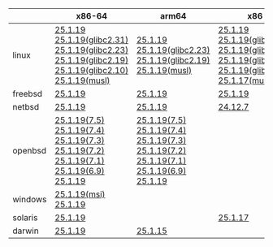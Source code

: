 ||x86-64|arm64|x86|armel|ppc64le|armv7|
| --- | --- | --- | --- | --- | --- | --- |
|linux|[25.1.19](https://github.com/roswell/sbcl_head/releases/download/25.1.19/sbcl-25.1.19-x86-64-linux-binary.tar.bz2)<br />[25.1.19(glibc2.31)](https://github.com/roswell/sbcl_head/releases/download/25.1.19/sbcl-25.1.19-x86-64-linux-glibc2.31-binary.tar.bz2)<br />[25.1.19(glibc2.23)](https://github.com/roswell/sbcl_head/releases/download/25.1.19/sbcl-25.1.19-x86-64-linux-glibc2.23-binary.tar.bz2)<br />[25.1.19(glibc2.19)](https://github.com/roswell/sbcl_head/releases/download/25.1.19/sbcl-25.1.19-x86-64-linux-glibc2.19-binary.tar.bz2)<br />[25.1.19(glibc2.10)](https://github.com/roswell/sbcl_head/releases/download/25.1.19/sbcl-25.1.19-x86-64-linux-glibc2.10-binary.tar.bz2)<br />[25.1.19(musl)](https://github.com/roswell/sbcl_head/releases/download/25.1.19/sbcl-25.1.19-x86-64-linux-musl-binary.tar.bz2)<br />|[25.1.19](https://github.com/roswell/sbcl_head/releases/download/25.1.19/sbcl-25.1.19-arm64-linux-binary.tar.bz2)<br />[25.1.19(glibc2.23)](https://github.com/roswell/sbcl_head/releases/download/25.1.19/sbcl-25.1.19-arm64-linux-glibc2.23-binary.tar.bz2)<br />[25.1.19(glibc2.19)](https://github.com/roswell/sbcl_head/releases/download/25.1.19/sbcl-25.1.19-arm64-linux-glibc2.19-binary.tar.bz2)<br />[25.1.19(musl)](https://github.com/roswell/sbcl_head/releases/download/25.1.19/sbcl-25.1.19-arm64-linux-musl-binary.tar.bz2)<br />|[25.1.19](https://github.com/roswell/sbcl_head/releases/download/25.1.19/sbcl-25.1.19-x86-linux-binary.tar.bz2)<br />[25.1.19(glibc2.31)](https://github.com/roswell/sbcl_head/releases/download/25.1.19/sbcl-25.1.19-x86-linux-glibc2.31-binary.tar.bz2)<br />[25.1.19(glibc2.23)](https://github.com/roswell/sbcl_head/releases/download/25.1.19/sbcl-25.1.19-x86-linux-glibc2.23-binary.tar.bz2)<br />[25.1.19(glibc2.19)](https://github.com/roswell/sbcl_head/releases/download/25.1.19/sbcl-25.1.19-x86-linux-glibc2.19-binary.tar.bz2)<br />[25.1.19(glibc2.10)](https://github.com/roswell/sbcl_head/releases/download/25.1.19/sbcl-25.1.19-x86-linux-glibc2.10-binary.tar.bz2)<br />[25.1.17(musl)](https://github.com/roswell/sbcl_head/releases/download/25.1.17/sbcl-25.1.17-x86-linux-musl-binary.tar.bz2)<br />|[25.1.17](https://github.com/roswell/sbcl_head/releases/download/25.1.17/sbcl-25.1.17-armel-linux-binary.tar.bz2)<br />|[25.1.18](https://github.com/roswell/sbcl_head/releases/download/25.1.18/sbcl-25.1.18-ppc64le-linux-binary.tar.bz2)<br />[25.1.18(glibc2.23)](https://github.com/roswell/sbcl_head/releases/download/25.1.18/sbcl-25.1.18-ppc64le-linux-glibc2.23-binary.tar.bz2)<br />[25.1.18(glibc2.19)](https://github.com/roswell/sbcl_head/releases/download/25.1.18/sbcl-25.1.18-ppc64le-linux-glibc2.19-binary.tar.bz2)<br />|[25.1.18](https://github.com/roswell/sbcl_head/releases/download/25.1.18/sbcl-25.1.18-armv7-linux-binary.tar.bz2)<br />|
|freebsd|[25.1.19](https://github.com/roswell/sbcl_head/releases/download/25.1.19/sbcl-25.1.19-x86-64-freebsd-binary.tar.bz2)<br />|[25.1.19](https://github.com/roswell/sbcl_head/releases/download/25.1.19/sbcl-25.1.19-arm64-freebsd-binary.tar.bz2)<br />|[25.1.19](https://github.com/roswell/sbcl_head/releases/download/25.1.19/sbcl-25.1.19-x86-freebsd-binary.tar.bz2)<br />||||
|netbsd|[25.1.19](https://github.com/roswell/sbcl_head/releases/download/25.1.19/sbcl-25.1.19-x86-64-netbsd-binary.tar.bz2)<br />|[25.1.19](https://github.com/roswell/sbcl_head/releases/download/25.1.19/sbcl-25.1.19-arm64-netbsd-binary.tar.bz2)<br />|[24.12.7](https://github.com/roswell/sbcl_head/releases/download/24.12.7/sbcl-24.12.7-x86-netbsd-binary.tar.bz2)<br />||||
|openbsd|[25.1.19(7.5)](https://github.com/roswell/sbcl_head/releases/download/25.1.19/sbcl-25.1.19-x86-64-openbsd-7.5-binary.tar.bz2)<br />[25.1.19(7.4)](https://github.com/roswell/sbcl_head/releases/download/25.1.19/sbcl-25.1.19-x86-64-openbsd-7.4-binary.tar.bz2)<br />[25.1.19(7.3)](https://github.com/roswell/sbcl_head/releases/download/25.1.19/sbcl-25.1.19-x86-64-openbsd-7.3-binary.tar.bz2)<br />[25.1.19(7.2)](https://github.com/roswell/sbcl_head/releases/download/25.1.19/sbcl-25.1.19-x86-64-openbsd-7.2-binary.tar.bz2)<br />[25.1.19(7.1)](https://github.com/roswell/sbcl_head/releases/download/25.1.19/sbcl-25.1.19-x86-64-openbsd-7.1-binary.tar.bz2)<br />[25.1.19(6.9)](https://github.com/roswell/sbcl_head/releases/download/25.1.19/sbcl-25.1.19-x86-64-openbsd-6.9-binary.tar.bz2)<br />[25.1.19](https://github.com/roswell/sbcl_head/releases/download/25.1.19/sbcl-25.1.19-x86-64-openbsd-binary.tar.bz2)<br />|[25.1.19(7.5)](https://github.com/roswell/sbcl_head/releases/download/25.1.19/sbcl-25.1.19-arm64-openbsd-7.5-binary.tar.bz2)<br />[25.1.19(7.4)](https://github.com/roswell/sbcl_head/releases/download/25.1.19/sbcl-25.1.19-arm64-openbsd-7.4-binary.tar.bz2)<br />[25.1.19(7.3)](https://github.com/roswell/sbcl_head/releases/download/25.1.19/sbcl-25.1.19-arm64-openbsd-7.3-binary.tar.bz2)<br />[25.1.19(7.2)](https://github.com/roswell/sbcl_head/releases/download/25.1.19/sbcl-25.1.19-arm64-openbsd-7.2-binary.tar.bz2)<br />[25.1.19(7.1)](https://github.com/roswell/sbcl_head/releases/download/25.1.19/sbcl-25.1.19-arm64-openbsd-7.1-binary.tar.bz2)<br />[25.1.19(6.9)](https://github.com/roswell/sbcl_head/releases/download/25.1.19/sbcl-25.1.19-arm64-openbsd-6.9-binary.tar.bz2)<br />[25.1.19](https://github.com/roswell/sbcl_head/releases/download/25.1.19/sbcl-25.1.19-arm64-openbsd-binary.tar.bz2)<br />|||||
|windows|[25.1.19(msi)](https://github.com/roswell/sbcl_head/releases/download/25.1.19/sbcl-25.1.19-x86-64-windows-binary.msi)<br />[25.1.19](https://github.com/roswell/sbcl_head/releases/download/25.1.19/sbcl-25.1.19-x86-64-windows-binary.tar.bz2)<br />||||||
|solaris|[25.1.19](https://github.com/roswell/sbcl_head/releases/download/25.1.19/sbcl-25.1.19-x86-64-solaris-binary.tar.bz2)<br />||[25.1.17](https://github.com/roswell/sbcl_head/releases/download/25.1.17/sbcl-25.1.17-x86-solaris-binary.tar.bz2)<br />||||
|darwin|[25.1.19](https://github.com/roswell/sbcl_head/releases/download/25.1.19/sbcl-25.1.19-x86-64-darwin-binary.tar.bz2)<br />|[25.1.15](https://github.com/roswell/sbcl_head/releases/download/25.1.15/sbcl-25.1.15-arm64-darwin-binary.tar.bz2)<br />|||||
